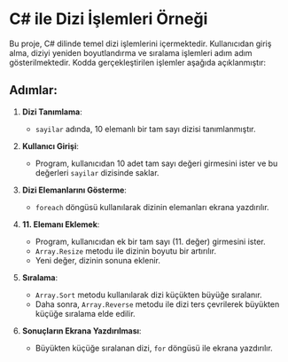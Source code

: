 # C# ile Dizi İşlemleri Örneği

Bu proje, C# dilinde temel dizi işlemlerini içermektedir. Kullanıcıdan giriş alma, diziyi yeniden boyutlandırma ve sıralama işlemleri adım adım gösterilmektedir. Kodda gerçekleştirilen işlemler aşağıda açıklanmıştır:

## Adımlar:

1. **Dizi Tanımlama**:
   - `sayilar` adında, 10 elemanlı bir tam sayı dizisi tanımlanmıştır.

2. **Kullanıcı Girişi**:
   - Program, kullanıcıdan 10 adet tam sayı değeri girmesini ister ve bu değerleri `sayilar` dizisinde saklar.

3. **Dizi Elemanlarını Gösterme**:
   - `foreach` döngüsü kullanılarak dizinin elemanları ekrana yazdırılır.

4. **11. Elemanı Eklemek**:
   - Program, kullanıcıdan ek bir tam sayı (11. değer) girmesini ister.
   - `Array.Resize` metodu ile dizinin boyutu bir artırılır.
   - Yeni değer, dizinin sonuna eklenir.

5. **Sıralama**:
   - `Array.Sort` metodu kullanılarak dizi küçükten büyüğe sıralanır.
   - Daha sonra, `Array.Reverse` metodu ile dizi ters çevrilerek büyükten küçüğe sıralama elde edilir.

6. **Sonuçların Ekrana Yazdırılması**:
   - Büyükten küçüğe sıralanan dizi, `for` döngüsü ile ekrana yazdırılır.

